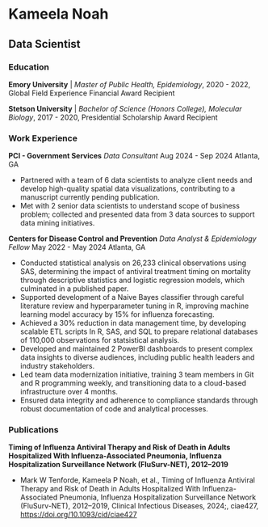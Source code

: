 # Kameela Noah
## Data Scientist

### Education
**Emory University** | *Master of Public Health, Epidemiology*, 2020 - 2022, Global Field Experience Financial Award Recipient

**Stetson University** | *Bachelor of Science (Honors College), Molecular Biology*, 2017 - 2020, Presidential Scholarship Award Recipient

### Work Experience
**PCI - Government Services**
*Data Consultant*
Aug 2024 - Sep 2024
Atlanta, GA

- Partnered with a team of 6 data scientists to analyze client needs and develop high-quality spatial data visualizations, contributing to a manuscript currently pending publication.
- Met with 2 senior data scientists to understand scope of business problem; collected and presented data from 3 data sources to support data mining initiatives.

**Centers for Disease Control and Prevention**
*Data Analyst & Epidemiology Fellow*
May 2022 - May 2024 
Atlanta, GA

- Conducted statistical analysis on 26,233 clinical observations using SAS, determining the impact of antiviral treatment timing on mortality through descriptive statistics and logistic regression models, which culminated in a published paper.
- Supported development of a Naive Bayes classifier through careful literature review and hyperparameter tuning in R, improving machine learning model accuracy by 15% for influenza forecasting.
- Achieved a 30% reduction in data management time, by developing scalable ETL scripts In R, SAS, and SQL to prepare relational databases of 110,000 observations for statsistical analysis.
- Developed and maintained 2 PowerBI dashboards to present complex data insights to diverse audiences, including public health leaders and industry stakeholders.
- Led team data modernization initiative, training 3 team members in Git and R programming weekly, and transitioning data to a cloud-based infrastructure over 4 months.
- Ensured data integrity and adherence to compliance standards through robust documentation of code and analytical processes.

### Publications

**Timing of Influenza Antiviral Therapy and Risk of Death in Adults Hospitalized With Influenza-Associated Pneumonia, Influenza Hospitalization Surveillance Network (FluSurv-NET), 2012–2019**
- Mark W Tenforde, Kameela P Noah, et al., Timing of Influenza Antiviral Therapy and Risk of Death in Adults Hospitalized With Influenza-Associated Pneumonia, Influenza Hospitalization Surveillance Network (FluSurv-NET), 2012–2019, Clinical Infectious Diseases, 2024;, ciae427, https://doi.org/10.1093/cid/ciae427


